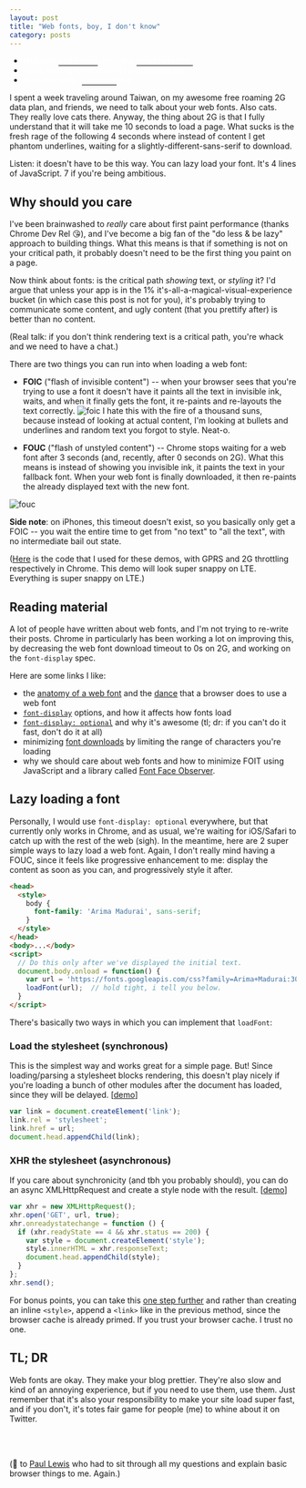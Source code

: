 ```yaml
---
layout: post
title: "Web fonts, boy, I don't know"
category: posts
---
```


<ul>
<li>
  <span style="color: white;">phantom
  <span style="border-bottom:1px solid black;">underlines</span>. isn't this
  <span style="border-bottom:1px solid black;">amaaaaaazing.</span>
  </span>
</li>
<li><span style="color: white;">i love waiting for 8 seconds and seeing this.</span></li>
<li>
  <span style="color: white;">look at it. srsly.
  <span style="border-bottom:1px solid black;">looooook</span>at it.
  </span>
</li>
</ul>

I spent a week traveling around Taiwan, on my awesome free roaming 2G data plan, and friends,
we need to talk about your web fonts. Also cats. They really love cats there.
Anyway, the thing about 2G is that I fully understand
that it will take me 10 seconds to load a page. What sucks is the fresh rage of
the following 4 seconds
where instead of content I get phantom underlines, waiting for
a slightly-different-sans-serif to download.

Listen: it doesn't have to be this way. You can lazy load your font. It's 4 lines
of JavaScript. 7 if you're being ambitious.

## Why should you care
I've been brainwashed to _really_ care about first paint performance (thanks Chrome Dev Rel 😘),
and I've become a big fan of the "do less & be lazy" approach to building things.
What this means is that if something is not on your critical path, it probably doesn't
need to be the first thing you paint on a page.

Now think about fonts: is the critical path _showing_ text, or _styling_ it? I'd
argue that unless your app is in the 1% it's-all-a-magical-visual-experience bucket (in which case
  this post is not for you),
it's probably trying to communicate some content, and ugly content (that you prettify after) is better than no content.

(Real talk: if you don't think rendering text is a critical path, you're whack and we need to have a chat.)

There are two things you can run into when loading a web font:

- **FOIC** ("flash of invisible content") -- when your browser sees that
you're trying to use a font it doesn't have it paints all the text in
invisible ink, waits, and when it finally gets the font, it re-paints and re-layouts the text correctly.
![foic](https://cloud.githubusercontent.com/assets/1369170/19876828/0aa7d0d6-9f97-11e6-86c8-b7e2c80a9986.gif)
I hate this with the fire of a thousand suns, because instead of looking at actual content,
I'm looking at bullets and underlines and random text you forgot to style. Neat-o.

- **FOUC** ("flash of unstyled content") -- Chrome stops waiting for a web font after 3 seconds (and, recently, after 0 seconds on 2G). What this means is instead of showing you invisible ink, it paints the text in your fallback
font. When your web font is finally downloaded, it then re-paints the already displayed text with the new font.

![fouc](https://cloud.githubusercontent.com/assets/1369170/19876827/0aa5c8d6-9f97-11e6-81a2-13fa35f6bbc9.gif)

**Side note**: on iPhones, this timeout doesn't exist, so you basically only get a FOIC -- you wait the entire
time to get from "no text" to "all the text", with no intermediate bail out state.

([Here](http://output.jsbin.com/felocuh) is the code that I used for these demos,
with GPRS and 2G throttling respectively in Chrome. This demo will look super snappy
on LTE. Everything is super snappy on LTE.)

## Reading material
A lot of people have written about web fonts, and I'm not trying to re-write their
posts. Chrome in particularly has been working a lot on improving this, by
decreasing the web font download timeout to 0s on 2G, and working on the `font-display` spec.

Here are some links I like:

- the [anatomy of a web font](https://developers.google.com/web/fundamentals/performance/optimizing-content-efficiency/webfont-optimization) and the
[dance](https://developers.google.com/web/fundamentals/performance/optimizing-content-efficiency/webfont-optimization#webfonts_and_the_critical_rendering_path) that a browser does to use a web font
- [`font-display`](https://developers.google.com/web/updates/2016/02/font-display)
options, and how it affects how fonts load
- [`font-display: optional`](https://groups.google.com/a/chromium.org/forum/m/#!msg/blink-dev/7s4-eQTAxqs/SoahsGpMAQAJ) and why it's awesome (tl; dr: if you can't do it fast, don't do it at all)
- minimizing [font downloads](https://jakearchibald.com/2014/minimising-font-downloads/) by limiting
the range of characters you're loading
- why we should care about web fonts and how to minimize FOIT using JavaScript and a library called [Font Face Observer](http://helenvholmes.com/writing/type-is-your-right).

## Lazy loading a font
Personally, I would use `font-display: optional` everywhere, but that currently only works
in Chrome, and as usual, we're waiting for iOS/Safari to catch up with the rest of the web (sigh).
In the meantime, here are 2 super simple ways to lazy load a web font.
Again, I don't really mind having a FOUC, since it feels like progressive enhancement to me:
display the content as soon as you can, and progressively style it after.

```html
<head>
  <style>
    body {
      font-family: 'Arima Madurai', sans-serif;
    }
  </style>
</head>
<body>...</body>
<script>
  // Do this only after we've displayed the initial text.
  document.body.onload = function() {
    var url = 'https://fonts.googleapis.com/css?family=Arima+Madurai:300,400,500';
    loadFont(url);  // hold tight, i tell you below.
  }
</script>
```

There's basically two ways in which you can implement that `loadFont`:

### Load the stylesheet (synchronous)
This is the simplest way and works great for a simple page. But! Since loading/parsing
a stylesheet blocks rendering, this doesn't play nicely if you're loading a bunch
of other modules after the document has loaded, since they will be delayed. [[demo](http://output.jsbin.com/cijokog)]

```js
var link = document.createElement('link');
link.rel = 'stylesheet';
link.href = url;
document.head.appendChild(link);
```

### XHR the stylesheet (asynchronous)
If you care about synchronicity (and tbh you probably should), you can do an async
XMLHttpRequest and create a style node with the result. [[demo](http://output.jsbin.com/veqiyuy)]

```js
var xhr = new XMLHttpRequest();
xhr.open('GET', url, true);
xhr.onreadystatechange = function () {
  if (xhr.readyState == 4 && xhr.status == 200) {
    var style = document.createElement('style');
    style.innerHTML = xhr.responseText;
    document.head.appendChild(style);
  }
};
xhr.send();
```

For bonus points, you can take this [one step further](https://github.com/GoogleChrome/devsummit/blob/master/scripts/utils.js#L34) and
rather than creating an inline `<style>`,
append a `<link>` like in the previous method, since the browser cache is already
primed. If you trust your browser cache. I trust no one.

## TL; DR
Web fonts are okay. They make your blog prettier. They're also slow and kind of an
annoying experience, but if you need to use them, use them. Just remember that it's
also your responsibility to make your site load super fast, and if you don't,
it's totes fair game for people (me) to whine about it on Twitter.

<br><br>

(🍹 to [Paul Lewis](https://twitter.com/aerotwist) who had to sit through all
my questions and explain basic browser things to me. Again.)
